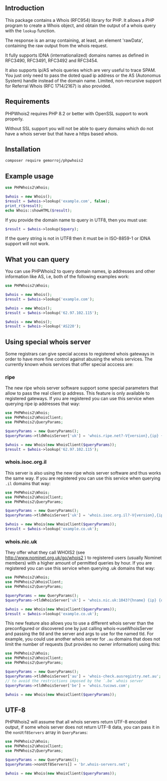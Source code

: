 Introduction
------------

This package contains a Whois (RFC954) library for PHP. It allows a PHP program
to create a Whois object, and obtain the output of a whois query with the
`lookup` function.

The response is an array containing, at least, an element 'rawData', containing
the raw output from the whois request.

It fully supports IDNA (internationalized) domains names as defined in RFC3490,
RFC3491, RFC3492 and RFC3454.

It also supports ip/AS whois queries which are very useful to trace SPAM. You
just only need to pass the doted quad ip address or the AS (Autonomus System)
handle instead of the domain name. Limited, non-recursive support for Referral
Whois (RFC 1714/2167) is also provided.

Requirements
------------

PHPWhois2 requires PHP 8.2 or better with OpenSSL support to work properly.

Without SSL support you will not be able to query domains which do not have a
whois server but that have a https based whois.

Installation
------------
```bash
composer require gemorroj/phpwhois2
```

Example usage
-------------
```php
use PHPWhois2\Whois;

$whois = new Whois();
$result = $whois->lookup('example.com', false);
print_r($result);
echo Whois::showHTML($result);
```
If you provide the domain name to query in UTF8, then you must use:
```php
$result = $whois->lookup($query);
```
If the query string is not in UTF8 then it must be in ISO-8859-1 or IDNA support
will not work.

What you can query
------------------

You can use PHPWhois2 to query domain names, ip addresses and other information
like AS, i.e, both of the following examples work:
```php
use PHPWhois2\Whois;

$whois = new Whois();
$result = $whois->lookup('example.com');

$whois = new Whois();
$result = $whois->lookup('62.97.102.115');

$whois = new Whois();
$result = $whois->lookup('AS220');
```

Using special whois server
--------------------------

Some registrars can give special access to registered whois gateways
in order to have more fine control against abusing the whois services.
The currently known whois services that offer special acccess are:

### ripe

The new ripe whois server software support some special parameters
that allow to pass the real client ip address. This feature is only
available to registered gateways. If you are registered you can use
this service when querying ripe ip addresses that way:

```php
use PHPWhois2\Whois;
use PHPWhois2\WhoisClient;
use PHPWhois2\QueryParams;

$queryParams = new QueryParams();
$queryParams->tldWhoisServer['uk'] = 'whois.ripe.net?-V{version},{ip} {query}';

$whois = new Whois(new WhoisClient($queryParams));
$result = $whois->lookup('62.97.102.115');
```

### whois.isoc.org.il
This server is also using the new ripe whois server software and
thus works the same way. If you are registered you can use this service
when querying `.il` domains that way:

```php
use PHPWhois2\Whois;
use PHPWhois2\WhoisClient;
use PHPWhois2\QueryParams;

$queryParams = new QueryParams();
$queryParams->tldWhoisServer['uk'] = 'whois.isoc.org.il?-V{version},{ip} {query}';

$whois = new Whois(new WhoisClient($queryParams));
$result = $whois->lookup('example.co.uk');
```

### whois.nic.uk

They offer what they call WHOIS2 (see http://www.nominet.org.uk/go/whois2 )
to registered users (usually Nominet members) with a higher amount of
permitted queries by hour. If you are registered you can use this service
when querying .uk domains that way:

```php
use PHPWhois2\Whois;
use PHPWhois2\WhoisClient;
use PHPWhois2\QueryParams;

$queryParams = new QueryParams();
$queryParams->tldWhoisServer['uk'] = 'whois.nic.uk:1043?{hname} {ip} {query}';

$whois = new Whois(new WhoisClient($queryParams));
$result = $whois->lookup('example.co.uk');
```

This new feature also allows you to use a different whois server than
the preconfigured or discovered one by just calling whois->useWhoisServer
and passing the tld and the server and args to use for the named tld.
For example, you could use another whois server for `.au` domains that
does not limit the number of requests (but provides no owner 
information) using this:
```php
use PHPWhois2\Whois;
use PHPWhois2\WhoisClient;
use PHPWhois2\QueryParams;

$queryParams = new QueryParams();
$queryParams->tldWhoisServer['au'] = 'whois-check.ausregistry.net.au';
// to avoid the restrictions imposed by the `.be` whois server
$queryParams->tldWhoisServer['be'] = 'whois.tucows.com';

$whois = new Whois(new WhoisClient($queryParams));
```

UTF-8
-----

PHPWhois2 will assume that all whois servers return UTF-8 encoded output,
if some whois server does not return UTF-8 data, you can pass it in
the `nonUtf8Servers` array in `QueryParams`:
```php
use PHPWhois2\Whois;
use PHPWhois2\WhoisClient;
use PHPWhois2\QueryParams;

$queryParams = new QueryParams();
$queryParams->nonUtf8Servers[] = 'br.whois-servers.net';

$whois = new Whois(new WhoisClient($queryParams));
```
